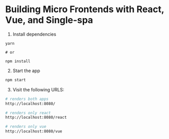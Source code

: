 # Building Micro Frontends with React, Vue, and Single-spa 

1. Install dependencies

```
yarn

# or

npm install
```

2. Start the app

```sh
npm start
```

3. Visit the following URLS:

```sh
# renders both apps
http://localhost:8080/

# renders only react
http://localhost:8080/react

# renders only vue
http://localhost:8080/vue
```
